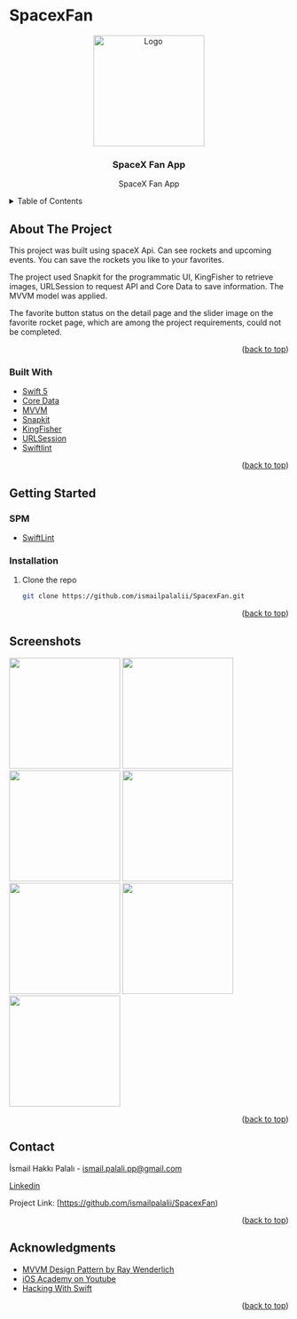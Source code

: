 # SpacexFan
<!-- PROJECT LOGO -->
<div align="center">
  <a href="https://user-images.githubusercontent.com/72145206/188059603-f4f2148f-a431-4d81-b582-82b20c51a9c4.png">
    <img src="images/logo.png" alt="Logo" width="200" height="200">
  </a>

  <h3 align="center"> SpaceX Fan App</h3>

  <p align="center">
    SpaceX Fan App
    <br />
</div>

<!-- TABLE OF CONTENTS -->
<details>
  <summary>Table of Contents</summary>
  <ol>
    <li>
      <a href="#about-the-project">About The Project</a>
      <ul>
        <li><a href="#built-with">Built With</a></li>
      </ul>
    </li>
    <li>
      <a href="#getting-started">Getting Started</a>
      <ul>
        <li><a href="#swiftpackagemanager">SPM</a></li>
        <li><a href="#prerequisites">Prerequisites</a></li>
        <li><a href="#installation">Installation</a></li>
      </ul>
    </li>
    <li><a href="#screenshots">Screenshots</a></li>
    <li><a href="#contact">Contact</a></li>
  </ol>
</details>

<!-- ABOUT THE PROJECT -->
## About The Project

This project was built using spaceX Api. Can see rockets and upcoming events. You can save the rockets you like to your favorites.

The project used Snapkit for the programmatic UI, KingFisher to retrieve images,
URLSession to request API and Core Data to save information. The MVVM model was applied.

The favorite button status on the detail page and the slider image on the favorite rocket page, 
which are among the project requirements, could not be completed.

<p align="right">(<a href="#top">back to top</a>)</p>

### Built With

* [Swift 5](https://swift.org/blog/swift-5-released/)
* [Core Data](https://developer.apple.com/documentation/coredata)
* [MVVM](https://en.wikipedia.org/wiki/Model–view–viewmodel)
* [Snapkit](https://github.com/SnapKit/SnapKit)
* [KingFisher](https://github.com/onevcat/Kingfisher)
* [URLSession](https://developer.apple.com/documentation/foundation/urlsession)
* [Swiftlint](https://github.com/realm/SwiftLint)


<p align="right">(<a href="#top">back to top</a>)</p>

<!-- GETTING STARTED -->
## Getting Started

### SPM
* [SwiftLint](https://cocoapods.org/pods/SwiftLint)


### Installation

1. Clone the repo
   ```sh
   git clone https://github.com/ismailpalalii/SpacexFan.git
   ```
   
<p align="right">(<a href="#top">back to top</a>)</p>

<!-- Screenshots -->
## Screenshots

<img src="https://user-images.githubusercontent.com/72145206/188062458-1fb76521-0813-4858-a140-17882fd56c3e.png" width="200"> <img src="https://user-images.githubusercontent.com/72145206/188062510-64e8aeda-bedc-40b8-8c97-5719d38b3e16.png" width="200"> <img src="https://user-images.githubusercontent.com/72145206/188062683-1cf80401-244b-45ff-b92d-f89d131e6265.png" width="200">
<img src="https://user-images.githubusercontent.com/72145206/188063109-2fcba38e-c59b-4c1b-abf6-7c8f4964ef1a.png" width="200"> <img src="https://user-images.githubusercontent.com/72145206/188063148-c00e2f7c-bb80-4239-b808-0d987cc1d04f.png" width="200"> 
<img src="https://user-images.githubusercontent.com/72145206/188063192-bfb96232-312e-4850-8a05-fa9ed2a6765e.png" width="200"><img src="https://user-images.githubusercontent.com/72145206/188063238-a67b63ce-0ae6-4b04-9469-aac116496528.png" width="200">




<p align="right">(<a href="#top">back to top</a>)</p>

<!-- CONTACT -->
## Contact

İsmail Hakkı Palalı - ismail.palali.pp@gmail.com

[Linkedin](https://www.linkedin.com/in/ismailhakkipalali/)

Project Link:
    [https://github.com/ismailpalalii/SpacexFan)

<p align="right">(<a href="#top">back to top</a>)</p>

<!-- ACKNOWLEDGMENTS -->
## Acknowledgments

* [MVVM Design Pattern by Ray Wenderlich](https://www.raywenderlich.com/34-design-patterns-by-tutorials-mvvm)
* [iOS Academy on Youtube](https://www.youtube.com/c/iOSAcademy)
* [Hacking With Swift](https://www.hackingwithswift.com)

<p align="right">(<a href="#top">back to top</a>)</p>
